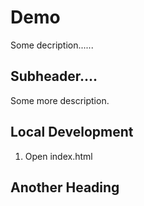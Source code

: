 # Demo
Some decription......

## Subheader....
Some more description.

## Local Development
 1. Open index.html


 ## Another Heading
